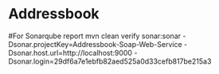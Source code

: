 # Addressbook
#For Sonarqube report 
mvn clean verify sonar:sonar   -Dsonar.projectKey=Addressbook-Soap-Web-Service  -Dsonar.host.url=http://localhost:9000  -Dsonar.login=29df6a7e1ebfb82aed525a0d33cefb817be215a3
